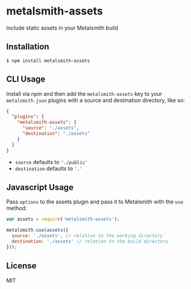 # metalsmith-assets

  Include static assets in your Metalsmith build

## Installation

    $ npm install metalsmith-assets

## CLI Usage

Install via npm and then add the `metalsmith-assets` key to your `metalsmith.json` plugins with a source and destination directory, like so:

```json
{
  "plugins": {
    "metalsmith-assets": {
      "source": "./assets",
      "destination": "./assets"
    }
  }
}
```

* `source` defaults to `'./public'`
* `destination` defaults to `'.'`

## Javascript Usage

  Pass `options` to the assets plugin and pass it to Metalsmith with the `use` method:

```js
var assets = require('metalsmith-assets');

metalsmith.use(assets({
  source: './assets', // relative to the working directory
  destination: './assets' // relative to the build directory
}));
```

## License

  MIT
